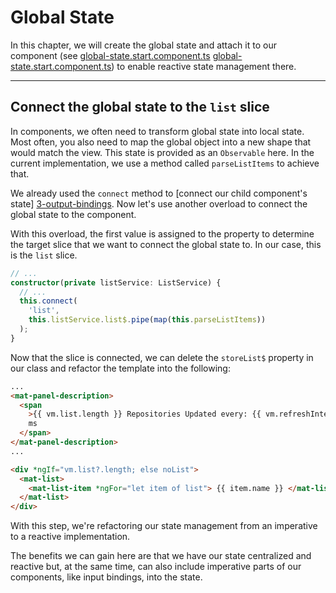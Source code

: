 # Global State

In this chapter, we will create the global state and attach it to our component (see [global-state.start.component.ts] [global-state.start.component.ts]) to enable reactive state management there.

---

## Connect the global state to the `list` slice

In components, we often need to transform global state into local state. Most often, you also need to map the global object into a new shape that would match the view. This state is provided as an `Observable` here.
In the current implementation, we use a method called `parseListItems` to achieve that.

We already used the `connect` method to [connect our child component's state] [3-output-bindings].
Now let's use another overload to connect the global state to the component.

With this overload, the first value is assigned to the property to determine the
target slice that we want to connect the global state to. In our case, this is the `list` slice.

```typescript
// ...
constructor(private listService: ListService) {
  // ...
  this.connect(
    'list',
    this.listService.list$.pipe(map(this.parseListItems))
  );
}
```

Now that the slice is connected, we can delete the `storeList$` property in our class and refactor the template into the following:

```html
...
<mat-panel-description>
  <span
    >{{ vm.list.length }} Repositories Updated every: {{ vm.refreshInterval }}
    ms
  </span>
</mat-panel-description>
...

<div *ngIf="vm.list?.length; else noList">
  <mat-list>
    <mat-list-item *ngFor="let item of list"> {{ item.name }} </mat-list-item>
  </mat-list>
</div>
```

With this step, we're refactoring our state management from an imperative to a reactive implementation.

The benefits we can gain here are that we have our state centralized and reactive but, at the same time, can also include
imperative parts of our components, like input bindings, into the state.

[global-state.start.component.ts]: https://github.com/rx-angular/rx-angular/blob/main/apps/demos/src/app/features/tutorials/basics/4-global-state/global-state.start.component.ts
[3-output-bindings]: https://github.com/rx-angular/rx-angular/tree/main/apps/demos/src/app/features/tutorials/basics/3-output-bindings
